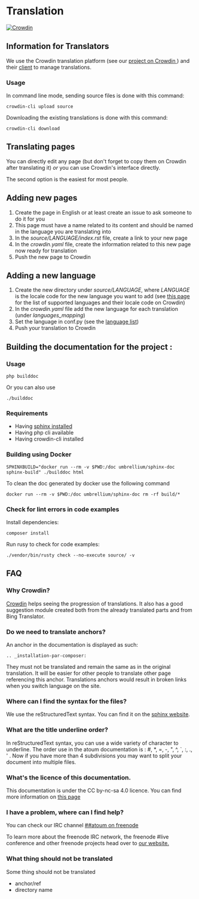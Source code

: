 # Translation

[![Crowdin](https://d322cqt584bo4o.cloudfront.net/atoum/localized.svg)](https://crowdin.com/project/atoum)

## Information for Translators

We use the Crowdin translation platform \(see our [project on Crowdin ](https://crowdin.com/project/atoum)\) and their [client](https://crowdin.com/page/cli-tool) to manage translations.

### Usage

In command line mode, sending source files is done with this command:

```text
crowdin-cli upload source
```

Downloading the existing translations is done with this command:

```text
crowdin-cli download
```

## Translating pages

You can directly edit any page \(but don't forget to copy them on Crowdin after translating it\) _or_ you can use Crowdin's interface directly.

The second option is the easiest for most people.

## Adding new pages

1. Create the page in English or at least create an issue to ask someone to do it for you
2. This page must have a name related to its content and should be named in the language you are translating into
3. In the _source/LANGUAGE/index.rst_ file, create a link to your new page
4. In the _crowdin.yaml_ file, create the information related to this new page now ready for translation
5. Push the new page to Crowdin

## Adding a new language

1. Create the new directory under _source/LANGUAGE_, where _LANGUAGE_ is the locale code for the new language you want to add \(see [this page](https://crowdin.com/page/api/language-codes) for the list of supported languages and their locale code on Crowdin\)
2. In the _crowdin.yaml_ file add the new language for each translation \(under _languages\_mapping_\)
3. Set the language in conf.py \(see the [language list](http://www.sphinx-doc.org/en/stable/config.html#confval-language)\)
4. Push your translation to Crowdin

## Building the documentation for the project :

### Usage

```text
php builddoc
```

Or you can also use

```text
./builddoc
```

### Requirements

* Having [sphinx installed](http://sphinx-doc.org/install.html)
* Having php cli available
* Having crowdin-cli installed

### Building using Docker

```text
SPHINXBUILD="docker run --rm -v $PWD:/doc umbrellium/sphinx-doc sphinx-build" ./builddoc html
```

To clean the doc generated by docker use the following command

```text
docker run --rm -v $PWD:/doc umbrellium/sphinx-doc rm -rf build/*
```

### Check for lint errors in code examples

Install dependencies:

```text
composer install
```

Run rusy to check for code examples:

```text
./vendor/bin/rusty check --no-execute source/ -v
```

## FAQ

### Why Crowdin?

[Crowdin](https://crowdin.com/project/atoum) helps seeing the progression of translations. It also has a good suggestion module created both from the already translated parts and from Bing Translator.

### Do we need to translate anchors?

An anchor in the documentation is displayed as such:

```text
.. _installation-par-composer:
```

They must not be translated and remain the same as in the original translation. It will be easier for other people to translate other page referencing this anchor. Translations anchors would result in broken links when you switch language on the site.

### Where can I find the syntax for the files?

We use the reStructuredText syntax. You can find it on the [sphinx website](http://sphinx-doc.org/rest.html).

### What are the title underline order?

In reStructuredText syntax, you can use a wide variety of character to underline. The order use in the atoum documentation is : \#, \*, =, -, ", ^, \`, :, ., ' . Now if you have more than 4 subdivisions you may want to split your document into multiple files.

### What's the licence of this documentation.

This documentation is under the CC by-nc-sa 4.0 licence. You can find more information on [this page](https://github.com/hasyshah/atoum-documentation/tree/bcc559d01c781c2d4aeacb10b11fa587cabae375/LICENCE.md)

### I have a problem, where can I find help?

You can check our IRC channel [\#\#atoum on freenode](https://webchat.freenode.net/?channels=##atoum)

To learn more about the freenode IRC network, the freenode \#live conference and other freenode projects head over to [our website.](https://freenode.net/)

### What thing should not be translated

Some thing should not be translated

* anchor/ref
* directory name

